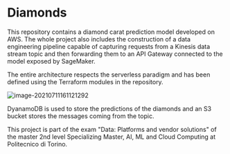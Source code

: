 # Diamonds
This repository contains a diamond carat prediction model developed on AWS. The whole project also includes the construction of a data engineering pipeline capable of capturing requests from a Kinesis data stream topic and then forwarding them to an API Gateway connected to the model exposed by SageMaker.

The entire architecture respects the serverless paradigm and has been defined using the Terraform modules in the repository.

![image-20210711161121292](C:\Users\d.giorgio\AppData\Roaming\Typora\typora-user-images\image-20210711161121292.png)

DyanamoDB is used to store the predictions of the diamonds and an S3 bucket stores the messages coming from the topic.



This project is part of the exam "Data: Platforms and vendor solutions" of the master 2nd level Specializing Master, AI, ML and Cloud Computing at Politecnico di Torino.
